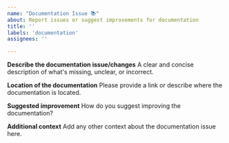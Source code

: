 ```yaml
---
name: "Documentation Issue 📚"
about: Report issues or suggest improvements for documentation
title: ''
labels: 'documentation'
assignees: ''

---
```


**Describe the documentation issue/changes**
A clear and concise description of what's missing, unclear, or incorrect.

**Location of the documentation**
Please provide a link or describe where the documentation is located.

**Suggested improvement**
How do you suggest improving the documentation?

**Additional context**
Add any other context about the documentation issue here.
